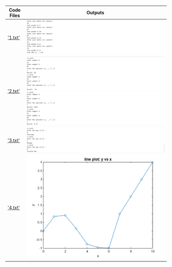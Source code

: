 | Code Files | Outputs |
|------------|---------|
|['1.txt'](./Codes/1.txt)|![1.png](./Outputs/1.png)|
|['2.txt'](./Codes/2.txt)|![2-1.png](./Outputs/2-1.png)![2-2.png](./Outputs/2-2.png)|
|['3.txt'](./Codes/3.txt)|![3.png](./Outputs/3.png)|
|['4.txt'](./Codes/4.txt)|![4.png](./Outputs/4.png)|

